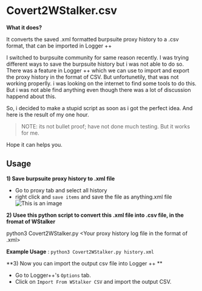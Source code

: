 # Covert2WStalker.csv

 **What it does?** 

It converts the saved .xml formatted burpsuite proxy history to a .csv format, that can be imported in Logger ++

I switched to burpsuite community for same reason recently. I was trying different ways to save the burpsuite history but i was not able to do so. There was a feature in Logger ++ which we can use to import and export the proxy history in the format of CSV. But unfortunetily, that was not working properlly. i was looking on the internet to find some tools to do this. But i was not able find anything even though there was a lot of discussion happend about this. 

So, i decided to make a stupid script as soon as i got the perfect idea. And here is the result of my one hour.

> NOTE: its not bullet proof; have not done much testing. But it works for me.

Hope it can helps you.


## Usage

**1) Save burpsuite proxy history to .xml file**
 - Go to proxy tab and select all history
 - right click and `save items` and save the file as anything.xml file
 ![This is an image](https://myoctocat.com/assets/images/base-octocat.svg)


**2) Usee this python script to convert this .xml file into .csv file, in the fromat of WStalker**

  python3 Covert2WStalker.py <Your proxy history log file in the format of .xml>
  
  **Example Usage** : `python3 Covert2WStalker.py history.xml`
  
 **3) Now you can import the output csv file into Logger ++ **
   - Go to Logger++'s `Options` tab.
   - Click on `Import From WStalker CSV` and import the output CSV.
   


